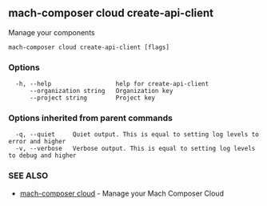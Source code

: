 ## mach-composer cloud create-api-client

Manage your components

```
mach-composer cloud create-api-client [flags]
```

### Options

```
  -h, --help                  help for create-api-client
      --organization string   Organization key
      --project string        Project key
```

### Options inherited from parent commands

```
  -q, --quiet     Quiet output. This is equal to setting log levels to error and higher
  -v, --verbose   Verbose output. This is equal to setting log levels to debug and higher
```

### SEE ALSO

* [mach-composer cloud](mach-composer_cloud.md)	 - Manage your Mach Composer Cloud

